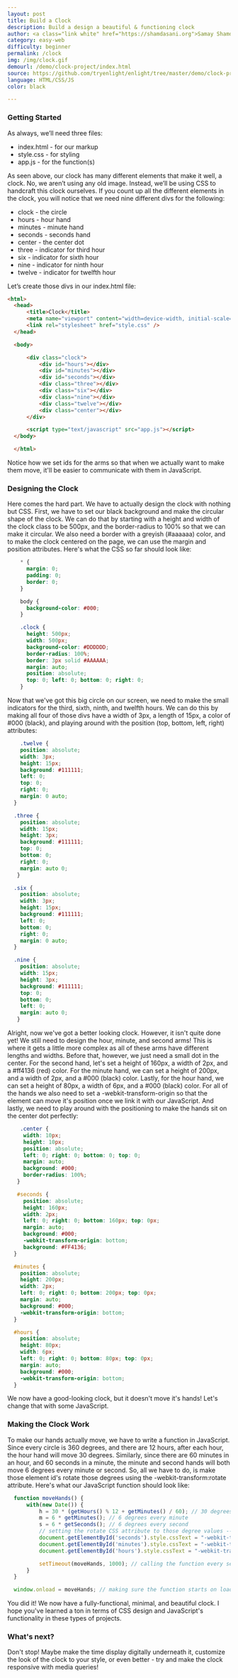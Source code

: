```yaml
---
layout: post
title: Build a Clock
description: Build a design a beautiful & functioning clock
author: <a class="link white" href="https://shamdasani.org">Samay Shamdasani</a>
category: easy-web
difficulty: beginner
permalink: /clock
img: /img/clock.gif
demourl: /demo/clock-project/index.html
source: https://github.com/tryenlight/enlight/tree/master/demo/clock-project
language: HTML/CSS/JS
color: black

---
```

### Getting Started

As always, we’ll need three files:

-   index.html - for our markup
-   style.css - for styling
-   app.js - for the function(s)

As seen above, our clock has many different elements that make it well, a clock. No, we aren’t using any old image. Instead, we’ll be using CSS to handcraft this clock ourselves. If you count up all the different elements in the clock, you will notice that we need nine different divs for the following:

-   clock - the circle
-   hours - hour hand
-   minutes - minute hand
-   seconds - seconds hand
-   center - the center dot
-   three - indicator for third hour
-   six - indicator for sixth hour
-   nine - indicator for ninth hour
-   twelve - indicator for twelfth hour

Let’s create those divs in our index.html file:

```html  
<html>
  <head>
      <title>Clock</title>
      <meta name="viewport" content="width=device-width, initial-scale=1">
      <link rel="stylesheet" href="style.css" />
  </head>

  <body>

      <div class="clock">
          <div id="hours"></div>
          <div id="minutes"></div>
          <div id="seconds"></div>
          <div class="three"></div>
          <div class="six"></div>
          <div class="nine"></div>
          <div class="twelve"></div>
          <div class="center"></div>
      </div>

      <script type="text/javascript" src="app.js"></script>
  </body>  

  </html>
```
Notice how we set ids for the arms so that when we actually want to make them move, it'll be easier to communicate with them in JavaScript.

### Designing the Clock

Here comes the hard part. We have to actually design the clock with nothing but CSS. First, we have to set our black background and make the circular shape of the clock. We can do that by starting with a height and width of the clock class to be 500px, and the border-radius to 100% so that we can make it circular. We also need a border with a greyish (#aaaaaa) color, and to make the clock centered on the page, we can use the margin and position attributes. Here's what the CSS so far should look like:
```css
    * {
      margin: 0;
      padding: 0;
      border: 0;
    }

    body {
      background-color: #000;
    }

    .clock {
      height: 500px;
      width: 500px;
      background-color: #DDDDDD;
      border-radius: 100%;
      border: 3px solid #AAAAAA;
      margin: auto;
      position: absolute;
      top: 0; left: 0; bottom: 0; right: 0;
    }


```

Now that we've got this big circle on our screen, we need to make the small indicators for the third, sixth, ninth, and twelfth hours. We can do this by making all four of those divs have a width of 3px, a length of 15px, a color of #000 (black), and playing around with the position (top, bottom, left, right) attributes:

```css
    .twelve {
    position: absolute;
    width: 3px;
    height: 15px;
    background: #111111;
    left: 0;
    top: 0;
    right: 0;
    margin: 0 auto;
  }

  .three {
    position: absolute;
    width: 15px;
    height: 3px;
    background: #111111;
    top: 0;
    bottom: 0;
    right: 0;
    margin: auto 0;
   }

  .six {
    position: absolute;
    width: 3px;
    height: 15px;
    background: #111111;
    left: 0;
    bottom: 0;
    right: 0;
    margin: 0 auto;
  }

  .nine {
    position: absolute;
    width: 15px;
    height: 3px;
    background: #111111;
    top: 0;
    bottom: 0;
    left: 0;
    margin: auto 0;
   }
```

Alright, now we've got a better looking clock. However, it isn't quite done yet! We still need to design the hour, minute, and second arms! This is where it gets a little more complex as all of these arms have different lengths and widths. Before that, however, we just need a small dot in the center. For the second hand, let's set a height of 160px, a width of 2px, and a #ff4136 (red) color. For the minute hand, we can set a height of 200px, and a width of 2px, and a #000 (black) color. Lastly, for the hour hand, we can set a height of 80px, a width of 6px, and a #000 (black) color. For all of the hands we also need to set a -webkit-transform-origin so that the element can move it's position once we link it with our JavaScript. And lastly, we need to play around with the positioning to make the hands sit on the center dot perfectly:

```css
    .center {
     width: 10px;
     height: 10px;
     position: absolute;
     left: 0; right: 0; bottom: 0; top: 0;
     margin: auto;
     background: #000;
     border-radius: 100%;
   }

   #seconds {
     position: absolute;
     height: 160px;
     width: 2px;
     left: 0; right: 0; bottom: 160px; top: 0px;
     margin: auto;
     background: #000;
     -webkit-transform-origin: bottom;
     background: #FF4136;
  }

  #minutes {
    position: absolute;
    height: 200px;
    width: 2px;
    left: 0; right: 0; bottom: 200px; top: 0px;
    margin: auto;
    background: #000;
    -webkit-transform-origin: bottom;
  }

  #hours {
    position: absolute;
    height: 80px;
    width: 6px;
    left: 0; right: 0; bottom: 80px; top: 0px;
    margin: auto;
    background: #000;
    -webkit-transform-origin: bottom;
  }
```
We now have a good-looking clock, but it doesn't move it's hands! Let's change that with some JavaScript.

### Making the Clock Work

To make our hands actually move, we have to write a function in JavaScript. Since every circle is 360 degrees, and there are 12 hours, after each hour, the hour hand will move 30 degrees. Similarly, since there are 60 minutes in an hour, and 60 seconds in a minute, the minute and second hands will both move 6 degrees every minute or second. So, all we have to do, is make those element id's rotate those degrees using the -webkit-transform:rotate attribute. Here's what our JavaScript function should look like:

```js
  function moveHands() {
      with(new Date()) {
          h = 30 * (getHours() % 12 + getMinutes() / 60); // 30 degrees hour
          m = 6 * getMinutes(); // 6 degrees every minute
          s = 6 * getSeconds(); // 6 degrees every second
          // setting the rotate CSS attribute to those degree values -->
          document.getElementById('seconds').style.cssText = "-webkit-transform:rotate(" + s + "deg);";
          document.getElementById('minutes').style.cssText = "-webkit-transform:rotate(" + m + "deg);";
          document.getElementById('hours').style.cssText = "-webkit-transform:rotate(" + h + "deg);";

          setTimeout(moveHands, 1000); // calling the function every second
      }
  }

  window.onload = moveHands; // making sure the function starts on load of webpage
```
You did it! We now have a fully-functional, minimal, and beautiful clock. I hope you've learned a ton in terms of CSS design and JavaScript's functionality in these types of projects.

### What's next?

Don't stop! Maybe make the time display digitally underneath it, customize the look of the clock to your style, or even better - try and make the clock responsive with media queries!
